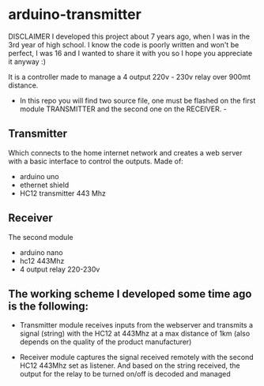 # arduino-transmitter
DISCLAIMER
I developed this project about 7 years ago, when I was in the 3rd year of high school.
I know the code is poorly written and won't be perfect, I was 16 and I wanted to share it with you so I hope you appreciate it anyway :)


It is a controller made to manage a 4 output 220v - 230v relay over 900mt distance.
- In this repo you will find two source file, one must be flashed on the first module TRANSMITTER and the second one on the RECEIVER. -

## Transmitter ##
Which connects to the home internet network and creates a web server with a basic interface to control the outputs.
Made of:
 - arduino uno
 - ethernet shield
 - HC12 transmitter 443 Mhz

## Receiver ##
The second module 
 - arduino nano 
 - hc12 443Mhz
 - 4 output relay 220-230v

## The working scheme I developed some time ago is the following: ##

- Transmitter module receives inputs from the webserver and transmits a signal (string) with the HC12 at 443Mhz at a max distance of 1km (also depends on the quality of the product manufacturer)

- Receiver module captures the signal received remotely with the second HC12 443Mhz set as listener.
  And based on the string received, the output for the relay to be turned on/off is decoded and managed

